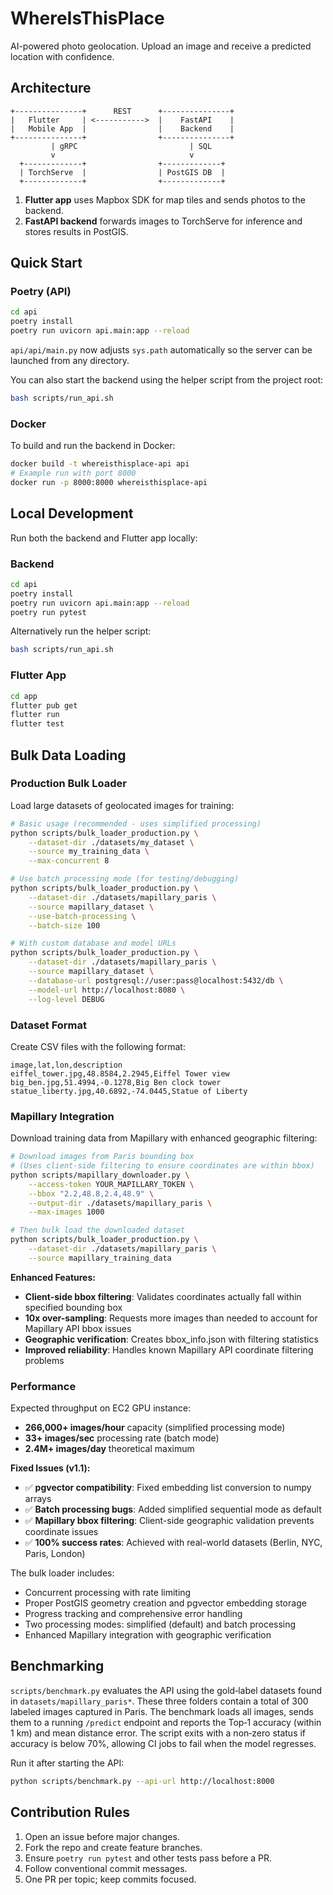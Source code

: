 # WhereIsThisPlace

AI-powered photo geolocation. Upload an image and receive a predicted location with confidence.

## Architecture

```
+---------------+      REST      +---------------+
|   Flutter     | <----------->  |    FastAPI    |
|   Mobile App  |                |    Backend    |
+---------------+                +---------------+
         | gRPC                         | SQL
         v                              v
  +-------------+                +-------------+
  | TorchServe  |                | PostGIS DB  |
  +-------------+                +-------------+
```

1. **Flutter app** uses Mapbox SDK for map tiles and sends photos to the backend.
2. **FastAPI backend** forwards images to TorchServe for inference and stores results in PostGIS.

## Quick Start

### Poetry (API)

```bash
cd api
poetry install
poetry run uvicorn api.main:app --reload
```

`api/api/main.py` now adjusts `sys.path` automatically so the server can be launched from any directory.

You can also start the backend using the helper script from the project root:

```bash
bash scripts/run_api.sh
```

### Docker

To build and run the backend in Docker:

```bash
docker build -t whereisthisplace-api api
# Example run with port 8000
docker run -p 8000:8000 whereisthisplace-api
```

## Local Development

Run both the backend and Flutter app locally:

### Backend

```bash
cd api
poetry install
poetry run uvicorn api.main:app --reload
poetry run pytest
```

Alternatively run the helper script:

```bash
bash scripts/run_api.sh
```

### Flutter App

```bash
cd app
flutter pub get
flutter run
flutter test
```

## Bulk Data Loading

### Production Bulk Loader

Load large datasets of geolocated images for training:

```bash
# Basic usage (recommended - uses simplified processing)
python scripts/bulk_loader_production.py \
    --dataset-dir ./datasets/my_dataset \
    --source my_training_data \
    --max-concurrent 8

# Use batch processing mode (for testing/debugging)
python scripts/bulk_loader_production.py \
    --dataset-dir ./datasets/mapillary_paris \
    --source mapillary_dataset \
    --use-batch-processing \
    --batch-size 100

# With custom database and model URLs
python scripts/bulk_loader_production.py \
    --dataset-dir ./datasets/mapillary_paris \
    --source mapillary_dataset \
    --database-url postgresql://user:pass@localhost:5432/db \
    --model-url http://localhost:8080 \
    --log-level DEBUG
```

### Dataset Format

Create CSV files with the following format:

```csv
image,lat,lon,description
eiffel_tower.jpg,48.8584,2.2945,Eiffel Tower view
big_ben.jpg,51.4994,-0.1278,Big Ben clock tower
statue_liberty.jpg,40.6892,-74.0445,Statue of Liberty
```

### Mapillary Integration

Download training data from Mapillary with enhanced geographic filtering:

```bash
# Download images from Paris bounding box
# (Uses client-side filtering to ensure coordinates are within bbox)
python scripts/mapillary_downloader.py \
    --access-token YOUR_MAPILLARY_TOKEN \
    --bbox "2.2,48.8,2.4,48.9" \
    --output-dir ./datasets/mapillary_paris \
    --max-images 1000

# Then bulk load the downloaded dataset
python scripts/bulk_loader_production.py \
    --dataset-dir ./datasets/mapillary_paris \
    --source mapillary_training_data
```

**Enhanced Features:**
- **Client-side bbox filtering**: Validates coordinates actually fall within specified bounding box
- **10x over-sampling**: Requests more images than needed to account for Mapillary API bbox issues
- **Geographic verification**: Creates bbox_info.json with filtering statistics
- **Improved reliability**: Handles known Mapillary API coordinate filtering problems

### Performance

Expected throughput on EC2 GPU instance:
- **266,000+ images/hour** capacity (simplified processing mode)
- **33+ images/sec** processing rate (batch mode)
- **2.4M+ images/day** theoretical maximum

**Fixed Issues (v1.1):**
- ✅ **pgvector compatibility**: Fixed embedding list conversion to numpy arrays
- ✅ **Batch processing bugs**: Added simplified sequential mode as default
- ✅ **Mapillary bbox filtering**: Client-side geographic validation prevents coordinate issues
- ✅ **100% success rates**: Achieved with real-world datasets (Berlin, NYC, Paris, London)

The bulk loader includes:
- Concurrent processing with rate limiting
- Proper PostGIS geometry creation and pgvector embedding storage
- Progress tracking and comprehensive error handling
- Two processing modes: simplified (default) and batch processing
- Enhanced Mapillary integration with geographic verification

## Benchmarking

`scripts/benchmark.py` evaluates the API using the gold‑label datasets found
in `datasets/mapillary_paris*`. These three folders contain a total of 300
labeled images captured in Paris. The benchmark loads all images, sends them to
a running `/predict` endpoint and reports the Top‑1 accuracy (within 1&nbsp;km)
and mean distance error. The script exits with a non‑zero status if accuracy is
below 70%, allowing CI jobs to fail when the model regresses.

Run it after starting the API:

```bash
python scripts/benchmark.py --api-url http://localhost:8000
```

## Contribution Rules

1. Open an issue before major changes.
2. Fork the repo and create feature branches.
3. Ensure `poetry run pytest` and other tests pass before a PR.
4. Follow conventional commit messages.
5. One PR per topic; keep commits focused.

